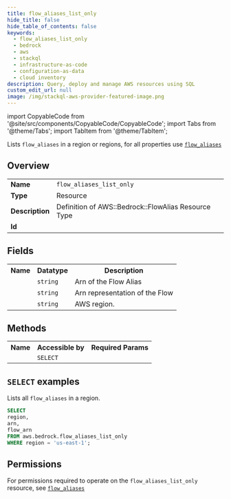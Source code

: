 ```yaml
---
title: flow_aliases_list_only
hide_title: false
hide_table_of_contents: false
keywords:
  - flow_aliases_list_only
  - bedrock
  - aws
  - stackql
  - infrastructure-as-code
  - configuration-as-data
  - cloud inventory
description: Query, deploy and manage AWS resources using SQL
custom_edit_url: null
image: /img/stackql-aws-provider-featured-image.png
---
```


import CopyableCode from '@site/src/components/CopyableCode/CopyableCode';
import Tabs from '@theme/Tabs';
import TabItem from '@theme/TabItem';

Lists <code>flow_aliases</code> in a region or regions, for all properties use <a href="/services/serviceName/flow_aliases/"><code>flow_aliases</code></a>

## Overview
<table>
<tbody>
<tr><td><b>Name</b></td><td><code>flow_aliases_list_only</code></td></tr>
<tr><td><b>Type</b></td><td>Resource</td></tr>
<tr><td><b>Description</b></td><td>Definition of AWS::Bedrock::FlowAlias Resource Type</td></tr>
<tr><td><b>Id</b></td><td><CopyableCode code="aws.bedrock.flow_aliases_list_only" /></td></tr>
</tbody>
</table>

## Fields
<table>
<tbody>
<tr><th>Name</th><th>Datatype</th><th>Description</th></tr><tr><td><CopyableCode code="arn" /></td><td><code>string</code></td><td>Arn of the Flow Alias</td></tr>
<tr><td><CopyableCode code="flow_arn" /></td><td><code>string</code></td><td>Arn representation of the Flow</td></tr>
<tr><td><CopyableCode code="region" /></td><td><code>string</code></td><td>AWS region.</td></tr>
</tbody>
</table>

## Methods

<table>
<tbody>
  <tr>
    <th>Name</th>
    <th>Accessible by</th>
    <th>Required Params</th>
  </tr>
  <tr>
    <td><CopyableCode code="list_resources" /></td>
    <td><code>SELECT</code></td>
    <td><CopyableCode code="region" /></td>
  </tr>
</tbody>
</table>

## `SELECT` examples
Lists all <code>flow_aliases</code> in a region.
```sql
SELECT
region,
arn,
flow_arn
FROM aws.bedrock.flow_aliases_list_only
WHERE region = 'us-east-1';
```


## Permissions

For permissions required to operate on the <code>flow_aliases_list_only</code> resource, see <a href="/services/bedrock/flow_aliases/#permissions"><code>flow_aliases</code></a>

